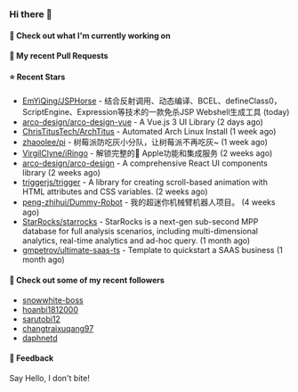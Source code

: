 ### Hi there 👋

#### 👷 Check out what I'm currently working on

#### 🔨 My recent Pull Requests


#### ⭐ Recent Stars

- [EmYiQing/JSPHorse](https://github.com/EmYiQing/JSPHorse) - 结合反射调用、动态编译、BCEL、defineClass0，ScriptEngine、Expression等技术的一款免杀JSP Webshell生成工具 (today)
- [arco-design/arco-design-vue](https://github.com/arco-design/arco-design-vue) - A Vue.js 3 UI Library (2 days ago)
- [ChrisTitusTech/ArchTitus](https://github.com/ChrisTitusTech/ArchTitus) - Automated Arch Linux Install (1 week ago)
- [zhaoolee/pi](https://github.com/zhaoolee/pi) - 树莓派防吃灰小分队，让树莓派不再吃灰~ (1 week ago)
- [VirgilClyne/iRingo](https://github.com/VirgilClyne/iRingo) - 解锁完整的 Apple功能和集成服务 (2 weeks ago)
- [arco-design/arco-design](https://github.com/arco-design/arco-design) - A comprehensive React UI components library (2 weeks ago)
- [triggerjs/trigger](https://github.com/triggerjs/trigger) - A library for creating scroll-based animation with HTML attributes and CSS variables. (2 weeks ago)
- [peng-zhihui/Dummy-Robot](https://github.com/peng-zhihui/Dummy-Robot) - 我的超迷你机械臂机器人项目。 (4 weeks ago)
- [StarRocks/starrocks](https://github.com/StarRocks/starrocks) - StarRocks is a next-gen sub-second MPP database for full analysis scenarios, including multi-dimensional analytics, real-time analytics and ad-hoc query. (1 month ago)
- [gmpetrov/ultimate-saas-ts](https://github.com/gmpetrov/ultimate-saas-ts) - Template to quickstart a SAAS business (1 month ago)

#### 👯 Check out some of my recent followers

- [snowwhite-boss](https://github.com/snowwhite-boss)
- [hoanbi1812000](https://github.com/hoanbi1812000)
- [sarutobi12](https://github.com/sarutobi12)
- [changtraixuqang97](https://github.com/changtraixuqang97)
- [daphnetd](https://github.com/daphnetd)

#### 💬 Feedback

Say Hello, I don't bite!